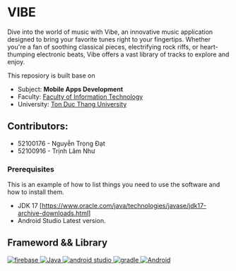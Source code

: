 # VIBE
Dive into the world of music with Vibe, an innovative music application designed to bring your favorite tunes right to your fingertips. Whether you're a fan of soothing classical pieces, electrifying rock riffs, or heart-thumping electronic beats, Vibe offers a vast library of tracks to explore and enjoy.

This reposiory is built base on

- Subject: **Mobile Apps Development** 
- Faculty: [Faculty of Information Technology](https://it.tdtu.edu.vn/)
- University: [Ton Duc Thang University](https://tdtu.edu.vn/)

## Contributors:
- 52100176 - Nguyễn Trọng Đạt
- 52100916 - Trịnh Lâm Như

### Prerequisites
This is an example of how to list things you need to use the software and how to install them.
*  JDK 17 [https://www.oracle.com/java/technologies/javase/jdk17-archive-downloads.html]
* Android Studio Latest version.

## Frameword && Library
<a href="#">
  <img src="https://img.shields.io/badge/firebase-ffca28?style=for-the-badge&logo=firebase&logoColor=black" alt="firebase"/>
</a>
<a href="https://www.java.com" target="_blank"> 
    <img alt="Java" src="https://img.shields.io/badge/Java-ED8B00?style=for-the-badge&logo=java&logoColor=white">
  </a>
<a href="#">
  <img src="https://img.shields.io/badge/Android_Studio-3DDC84?style=for-the-badge&logo=android-studio&logoColor=white" alt="android studio"/>
</a>
<a href="#">
  <img src="https://img.shields.io/badge/gradle-02303A?style=for-the-badge&logo=gradle&logoColor=white" alt="gradle"/>
</a>
<a href="#">
  <img src="https://img.shields.io/badge/Android-3DDC84?style=for-the-badge&logo=android&logoColor=white" alt="Android"/>
</a>




